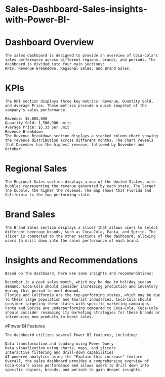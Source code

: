 # Sales-Dashboard-Sales-insights-with-Power-BI-
# Dashboard Overview  
    The sales dashboard is designed to provide an overview of Coca-Cola's sales performance across different regions, brands, and periods. The dashboard is divided into four main sections:
    KPIs, Revenue Breakdown, Regional Sales, and Brand Sales.

# KPIs
    The KPI section displays three key metrics: Revenue, Quantity Sold, and Average Price. These metrics provide a quick snapshot of the company's sales performance.

    Revenue: $8,000,000
    Quantity Sold: 1,500,000 units
    Average Price: $5.33 per unit
    Revenue Breakdown
    The Revenue Breakdown section displays a stacked column chart showing the revenue distribution across different months. The chart reveals that December has the highest revenue, followed by November and 
    October.

# Regional Sales

    The Regional Sales section displays a map of the United States, with bubbles representing the revenue generated by each state. The larger the bubble, the higher the revenue. The map shows that Florida and 
    California is the top-performing state.

# Brand Sales

    The Brand Sales section displays a slicer that allows users to select different beverage brands, such as Coca-Cola, Fanta, and Sprite. The slicer is connected to the other sections of the dashboard, allowing 
    users to drill down into the sales performance of each brand.

# Insights and Recommendations

    Based on the dashboard, here are some insights and recommendations:

    December is a peak sales month, which may be due to holiday season demand. Coca-Cola should consider increasing production and inventory during this period to meet demand.
    Florida and California are the top-performing states, which may be due to their large population and tourist industries. Coca-Cola should consider targeting these states with specific marketing campaigns.
    Fanta and Sprite are underperforming compared to Coca-Cola. Coca-Cola should consider revamping its marketing strategies for these brands or introducing new products to boost sales.
    
#Power BI Features

    The dashboard utilizes several Power BI features, including:
 
    Data transformation and loading using Power Query
    Data visualization using charts, maps, and slicers
    Interactive filtering and drill-down capabilities
    AI-powered analytics using the "Explain this increase" feature
    Overall, the sales dashboard provides a comprehensive overview of Coca-Cola's sales performance and allows users to drill down into specific regions, brands, and periods to gain deeper insights.


